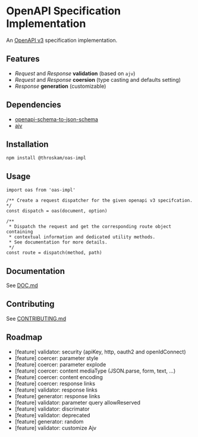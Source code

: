 # OpenAPI Specification Implementation

An [OpenAPI v3](https://github.com/OAI/OpenAPI-Specification/blob/master/versions/3.0.2.md) specification implementation.

## Features

- *Request* and *Response* **validation** (based on `ajv`)
- *Request* and *Response* **coersion** (type casting and defaults setting)
- *Response* **generation** (customizable)

## Dependencies

- [openapi-schema-to-json-schema](https://github.com/mikunn/openapi-schema-to-json-schema)
- [ajv](https://github.com/epoberezkin/ajv)

## Installation

`npm install @throskam/oas-impl`

## Usage

```
import oas from 'oas-impl'

/** Create a request dispatcher for the given openapi v3 specifcation. */
const dispatch = oas(document, option)

/**
 * Dispatch the request and get the corresponding route object containing
 * contextual information and dedicated utility methods.
 * See documentation for more details.
 */
const route = dispatch(method, path)
```

## Documentation

See [DOC.md](DOC.md)

## Contributing

See [CONTRIBUTING.md](CONTRIBUTING.md)

## Roadmap

- [feature] validator: security (apiKey, http, oauth2 and openIdConnect)
- [feature] coercer: parameter style
- [feature] coercer: parameter explode
- [feature] coercer: content mediaType (JSON.parse, form, text, ...)
- [feature] coercer: content encoding
- [feature] coercer: response links
- [feature] validator: response links
- [feature] generator: response links
- [feature] validator: parameter query allowReserved
- [feature] validator: discrimator
- [feature] validator: deprecated
- [feature] generator: random
- [feature] validator: customize Ajv
